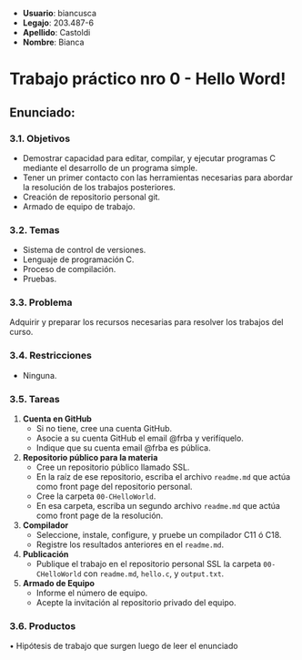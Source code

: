 - **Usuario**: biancusca
- **Legajo**: 203.487-6
- **Apellido**: Castoldi
- **Nombre**: Bianca
# Trabajo práctico nro 0 - Hello Word!
## **Enunciado**:
### 3.1. Objetivos
- Demostrar capacidad para editar, compilar, y ejecutar programas C mediante el desarrollo de un programa simple.
- Tener un primer contacto con las herramientas necesarias para abordar la resolución de los trabajos posteriores.
- Creación de repositorio personal git.
- Armado de equipo de trabajo.

### 3.2. Temas
- Sistema de control de versiones.
- Lenguaje de programación C.
- Proceso de compilación.
- Pruebas.

### 3.3. Problema
Adquirir y preparar los recursos necesarias para resolver los trabajos del curso.

### 3.4. Restricciones
- Ninguna.

### 3.5. Tareas
1. **Cuenta en GitHub**
   - Si no tiene, cree una cuenta GitHub.
   - Asocie a su cuenta GitHub el email @frba y verifíquelo.
   - Indique que su cuenta email @frba es pública.
2. **Repositorio público para la materia**
   - Cree un repositorio público llamado SSL.
   - En la raíz de ese repositorio, escriba el archivo `readme.md` que actúa como front page del repositorio personal.
   - Cree la carpeta `00-CHelloWorld`.
   - En esa carpeta, escriba un segundo archivo `readme.md` que actúa como front page de la resolución.
3. **Compilador**
   - Seleccione, instale, configure, y pruebe un compilador C11 ó C18.
   - Registre los resultados anteriores en el `readme.md`.
4. **Publicación**
   - Publique el trabajo en el repositorio personal SSL la carpeta `00-CHelloWorld` con `readme.md`, `hello.c`, y `output.txt`.
5. **Armado de Equipo**
   - Informe el número de equipo.
   - Acepte la invitación al repositorio privado del equipo.

### 3.6. Productos


• Hipótesis de trabajo que surgen luego de leer el enunciado
